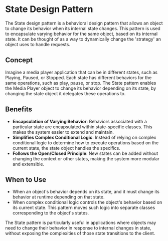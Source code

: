 # State Design Pattern

The State design pattern is a behavioral design pattern that allows an object to change its behavior when its internal state changes. This pattern is used to encapsulate varying behavior for the same object, based on its internal state. It can be thought of as a way to dynamically change the 'strategy' an object uses to handle requests.

## Concept

Imagine a media player application that can be in different states, such as Playing, Paused, or Stopped. Each state has different behaviors for the same operations, such as play, pause, or stop. The State pattern enables the Media Player object to change its behavior depending on its state, by changing the state object it delegates these operations to.

## Benefits

- **Encapsulation of Varying Behavior**: Behaviors associated with a particular state are encapsulated within state-specific classes. This makes the system easier to extend and maintain.
- **Simplifies Complex Conditional Logic**: Instead of relying on complex conditional logic to determine how to execute operations based on the current state, the state object handles the specifics.
- **Follows the Open/Closed Principle**: New states can be added without changing the context or other states, making the system more modular and extensible.

## When to Use

- When an object's behavior depends on its state, and it must change its behavior at runtime depending on that state.
- When complex conditional logic controls the object's behavior based on its current state. This pattern moves such logic into separate classes corresponding to the object's states.

The State pattern is particularly useful in applications where objects may need to change their behavior in response to internal changes in state, without exposing the complexities of those state transitions to the client.
